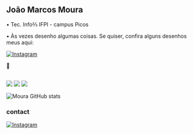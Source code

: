 ## João Marcos Moura

• Tec. Info⅔ IFPI - campus Picos

• Às vezes desenho algumas coisas. Se quiser, confira alguns desenhos meus aqui:

[![Instagram](https://img.shields.io/badge/Instagram-E4405F?style=for-the-badge&logo=instagram&logoColor=white)](https://www.instagram.com/all.marcoz_art?igsh=MXhyeGYxODhia3dycw==)
 
🌻

<div style="display: inline_block"><br/>
<img src="https://img.shields.io/badge/Python-3776AB?style=for-the-badge&logo=python&logoColor=white">
<img src="https://img.shields.io/badge/HTML-239120?style=for-the-badge&logo=html5&logoColor=white">
<img src="https://img.shields.io/badge/CSS-239120?&style=for-the-badge&logo=css3&logoColor=white">
</div>

![Moura GitHub stats](https://github-readme-stats.vercel.app/api?username=JMarcosMoura&show_icons=true&theme=radical)

### contact

[![Instagram](https://img.shields.io/badge/Instagram-E4405F?style=for-the-badge&logo=instagram&logoColor=white)](https://www.instagram.com/m.moura_leal?igsh=MTE3dHZ3NXViMHk2)
